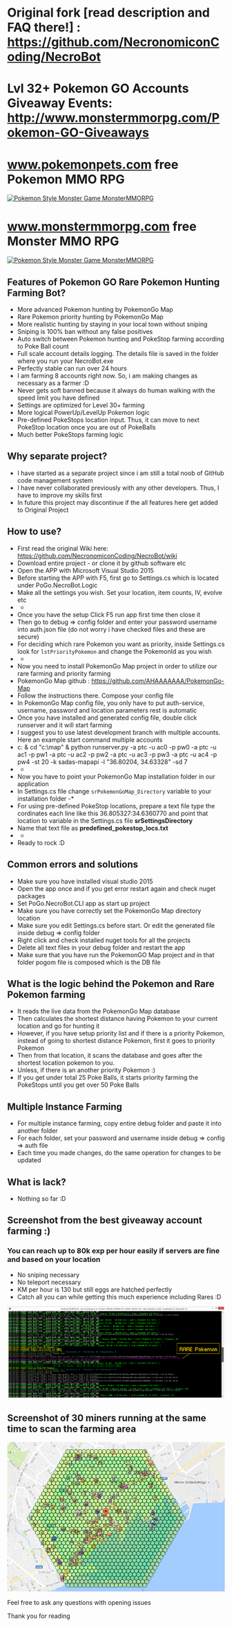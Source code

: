# Original fork [read description and FAQ there!] : https://github.com/NecronomiconCoding/NecroBot
# Lvl 32+ Pokemon GO Accounts Giveaway Events: http://www.monstermmorpg.com/Pokemon-GO-Giveaways 
# www.pokemonpets.com free Pokemon MMO RPG
[![Pokemon Style Monster Game MonsterMMORPG](Static/pokemon-mmo-rpg-online-game-pokemonpets-battle.gif)](http://www.pokemonpets.com/Register)
# www.monstermmorpg.com free Monster MMO RPG
[![Pokemon Style Monster Game MonsterMMORPG](Static/pokemon-mmo-rpg-online-game-monstermmorpg-battle.gif)](http://www.monstermmorpg.com/Register)

## Features of Pokemon GO Rare Pokemon Hunting Farming Bot? 
- More advanced Pokemon hunting by PokemonGo Map
- Rare Pokemon priority hunting by PokemonGo Map
- More realistic hunting by staying in your local town without sniping
- Sniping is 100% ban without any false positives
- Auto switch between Pokemon hunting and PokeStop farming according to Poke Ball count
- Full scale account details logging. The details file is saved in the folder where you run your NecroBot.exe
- Perfectly stable can run over 24 hours
- I am farming 8 accounts right now. So, i am making changes as necessary as a farmer :D
- Never gets soft banned because it always do human walking with the speed limit you have defined
- Settings are optimized for Level 30+ farming
- More logical PowerUp/LevelUp Pokemon logic
- Pre-defined PokeStops location input. Thus, it can move to next PokeStop location once you are out of PokeBalls
- Much better PokeStops farming logic

## Why separate project?
- I have started as a separate project since i am still a total noob of GitHub code management system
- I have never collaborated previously with any other developers. Thus, I have to improve my skills first
- In future this project may discontinue if the all features here get added to Original Project

## How to use?
- First read the original Wiki here: https://github.com/NecronomiconCoding/NecroBot/wiki
- Download entire project - or clone it by github software etc
- Open the APP with Microsoft Visual Studio 2015
- Before starting the APP with F5, first go to Settings.cs which is located under PoGo.NecroBot.Logic
- Make all the settings you wish. Set your location, item counts, IV, evolve etc
- *
- Once you have the setup Click F5 run app first time then close it
- Then go to debug =>  config folder and enter your password username into auth.json file (do not worry i have checked files and these are secure)
- For deciding which rare Pokemon you want as priority, inside Settings.cs look for ```lstPriorityPokemon``` and change the PokemonId as you wish 
- *
- Now you need to install PokemonGo Map project in order to utilize our rare farming and priority farming
- PokemonGo Map github : https://github.com/AHAAAAAAA/PokemonGo-Map
- Follow the instructions there. Compose your config file
- In PokemonGo Map config file, you only have to put auth-service, username, password and location parameters rest is automatic
- Once you have installed and generated config file, double click runserver and it will start farming
- I suggest you to use latest development branch with multiple accounts. Here an example start command multiple accounts
- c: & cd "c:\map" & python runserver.py  -a ptc -u ac0 -p pw0  -a ptc -u ac1 -p pw1  -a ptc -u ac2 -p pw2  -a ptc -u ac3 -p pw3  -a ptc -u ac4 -p pw4  -st 20 -k sadas-mapapi -l "36.80204, 34.63328" -sd 7
- *
- Now you have to point your PokemonGo Map installation folder in our application
- In Settings.cs file change ```srPokemonGoMap_Directory``` variable to your installation folder 
-* 
- For using pre-defined PokeStop locations, prepare a text file type the cordinates each line like this 36.805327:34.6360770 and point that location to variable in the Settings.cs file **srSettingsDirectory**
- Name that text file as **predefined_pokestop_locs.txt**
- *
- Ready to rock :D

## Common errors and solutions
- Make sure you have installed visual studio 2015
- Open the app once and if you get error restart again and check nuget packages
- Set PoGo.NecroBot.CLI app as start up project
- Make sure you have correctly set the PokemonGo Map directory location
- Make sure you edit Settings.cs before start. Or edit the generated file inside debug => config folder
- Right click and check installed nuget tools for all the projects
- Delete all text files in your debug folder and restart the app
- Make sure that you have run the PokemonGO Map project and in that folder pogom file is composed which is the DB file

## What is the logic behind the Pokemon and Rare Pokemon farming
- It reads the live data from the PokemonGo Map database
- Then calculates the shortest distance having Pokemon to your current location and go for hunting it
- However, if you have setup priority list and if there is a priority Pokemon, instead of going to shortest distance Pokemon, first it goes to priority Pokemon
- Then from that location, it scans the database and goes after the shortest location pokemon to you. 
- Unless, if there is an another priority Pokemon :)
- If you get under total 25 Poke Balls, it starts priority farming the PokeStops until you get over 50 Poke Balls

## Multiple Instance Farming
- For multiple instance farming, copy entire debug folder and paste it into another folder
- For each folder, set your password and username inside debug => config => auth file
- Each time you made changes, do the same operation for changes to be updated

## What is lack?
- Nothing so far :D

## Screenshot from the best giveaway account farming :) 
### You can reach up to 80k exp per hour easily if servers are fine and based on your location
- No sniping necessary
- No teleport necessary
- KM per hour is 130 but still eggs are hatched perfectly
- Catch all you can while getting this much experience including Rares :D

![Pokemon Go Bot Screen!](Static/pokemon-go-bot.png)

## Screenshot of 30 miners running at the same time to scan the farming area

![Pokemon GO 30 Map Miners!](Static/30-account-pokemon-map-farm.png)

<p>Feel free to ask any questions with opening issues</p>

<p>Thank you for reading</p>
